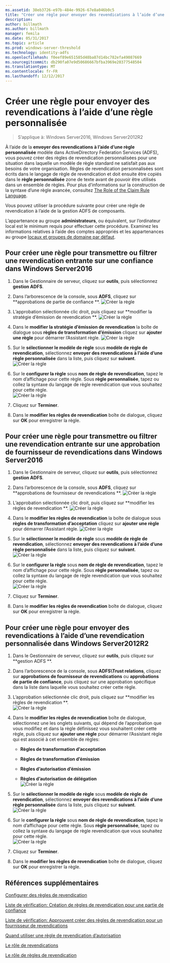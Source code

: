 ```yaml
---
ms.assetid: 38eb3726-e97b-484e-9926-67e8a046b0c5
title: "Créer une règle pour envoyer des revendications à l’aide d’une règle personnalisée"
description: 
author: billmath
ms.author: billmath
manager: femila
ms.date: 05/31/2017
ms.topic: article
ms.prod: windows-server-threshold
ms.technology: identity-adfs
ms.openlocfilehash: f0eef89e651585d48ba87d14bc782efa49087669
ms.sourcegitcommit: db290fa07e9d50686667bfba3969e20377548504
ms.translationtype: MT
ms.contentlocale: fr-FR
ms.lasthandoff: 12/12/2017
---
```

# <a name="create-a-rule-to-send-claims-using-a-custom-rule"></a>Créer une règle pour envoyer des revendications à l’aide d’une règle personnalisée

>S’applique à: Windows Server2016, Windows Server2012R2

À l’aide de la **envoyer des revendications à l’aide d’une règle personnalisée** modèle dans ActiveDirectory Federation Services (ADFS), vous pouvez créer des règles de revendication personnalisées pour une situation dans laquelle un modèle de règle standard ne satisfait pas aux besoins de votre organisation. Règles de revendication personnalisées sont écrits dans le langage de règle de revendication et doit ensuite être copiés dans le **règle personnalisée** zone de texte avant de pouvoir être utilisés dans un ensemble de règles. Pour plus d’informations sur la construction de la syntaxe d’une règle avancée, consultez [The Role of the Claim Rule Language](../../ad-fs/technical-reference/The-Role-of-the-Claim-Rule-Language.md).  
  
Vous pouvez utiliser la procédure suivante pour créer une règle de revendication à l’aide de la gestion ADFS de composants.  
  
L’appartenance au groupe **administrateurs**, ou équivalent, sur l’ordinateur local est le minimum requis pour effectuer cette procédure.  Examinez les informations relatives à l’aide des comptes appropriés et les appartenances au groupe [locaux et groupes de domaine par défaut](https://go.microsoft.com/fwlink/?LinkId=83477).



## <a name="to-create-a-rule-to-pass-through-or-filter-an-incoming-claim-on-a-relying-party-trust-in-windows-server-2016"></a>Pour créer une règle pour transmettre ou filtrer une revendication entrante sur une confiance dans Windows Server2016 

1.  Dans le Gestionnaire de serveur, cliquez sur **outils**, puis sélectionnez **gestion ADFS**.  
  
2.  Dans l’arborescence de la console, sous **ADFS**, cliquez sur **approbations de partie de confiance **. 
![Créer la règle](media/Create-a-Rule-to-Pass-Through-or-Filter-an-Incoming-Claim/claimrule9.PNG)  
  
3.  L’approbation sélectionnée clic droit, puis cliquez sur **modifier la stratégie d’émission de revendication **.
![Créer la règle](media/Create-a-Rule-to-Pass-Through-or-Filter-an-Incoming-Claim/claimrule10.PNG)   
  
4.  Dans le **modifier la stratégie d’émission de revendication** la boîte de dialogue sous **règles de transformation d’émission** cliquez sur **ajouter une règle** pour démarrer l’Assistant règle. 
![Créer la règle](media/Create-a-Rule-to-Pass-Through-or-Filter-an-Incoming-Claim/claimrule11.PNG)    

5.  Sur le **sélectionner le modèle de règle** sous **modèle de règle de revendication**, sélectionnez **envoyer des revendications à l’aide d’une règle personnalisée** dans la liste, puis cliquez sur **suivant**.  
![Créer la règle](media/Create-a-Rule-to-Send-Claims-Using-a-Custom-Rule/custom3.PNG)   
  
6.  Sur le **configurer la règle** sous **nom de règle de revendication**, tapez le nom d’affichage pour cette règle. Sous **règle personnalisée**, tapez ou collez la syntaxe du langage de règle revendication que vous souhaitez pour cette règle.  
![Créer la règle](media/Create-a-Rule-to-Send-Claims-Using-a-Custom-Rule/custom4.PNG)     

7.  Cliquez sur **Terminer**.  
  
8.  Dans le **modifier les règles de revendication** boîte de dialogue, cliquez sur **OK** pour enregistrer la règle.   
  
## <a name="to-create-a-rule-to-pass-through-or-filter-an-incoming-claim-on-a-claims-provider-trust-in-windows-server-2016"></a>Pour créer une règle pour transmettre ou filtrer une revendication entrante sur une approbation de fournisseur de revendications dans Windows Server2016 
  
1.  Dans le Gestionnaire de serveur, cliquez sur **outils**, puis sélectionnez **gestion ADFS**.  
  
2.  Dans l’arborescence de la console, sous **ADFS**, cliquez sur **approbations de fournisseur de revendications **. 
![Créer la règle](media/Create-a-Rule-to-Pass-Through-or-Filter-an-Incoming-Claim/claimrule1.PNG)  
  
3.  L’approbation sélectionnée clic droit, puis cliquez sur **modifier les règles de revendication **.
![Créer la règle](media/Create-a-Rule-to-Pass-Through-or-Filter-an-Incoming-Claim/claimrule2.PNG)   
  
4.  Dans le **modifier les règles de revendication** la boîte de dialogue sous **règles de transformation d’acceptation** cliquez sur **ajouter une règle** pour démarrer l’Assistant règle.
![Créer la règle](media/Create-a-Rule-to-Pass-Through-or-Filter-an-Incoming-Claim/claimrule3.PNG)    

5.  Sur le **sélectionner le modèle de règle** sous **modèle de règle de revendication**, sélectionnez **envoyer des revendications à l’aide d’une règle personnalisée** dans la liste, puis cliquez sur **suivant**.  
![Créer la règle](media/Create-a-Rule-to-Send-Claims-Using-a-Custom-Rule/custom3.PNG)   
  
6.  Sur le **configurer la règle** sous **nom de règle de revendication**, tapez le nom d’affichage pour cette règle. Sous **règle personnalisée**, tapez ou collez la syntaxe du langage de règle revendication que vous souhaitez pour cette règle.  
![Créer la règle](media/Create-a-Rule-to-Send-Claims-Using-a-Custom-Rule/custom4.PNG)     

7.  Cliquez sur **Terminer**.  
  
8.  Dans le **modifier les règles de revendication** boîte de dialogue, cliquez sur **OK** pour enregistrer la règle.   

















   
  
## <a name="to-create-a-rule-to-send-claims-by-using-a-custom-claim-in-windows-server-2012-r2"></a>Pour créer une règle pour envoyer des revendications à l’aide d’une revendication personnalisée dans Windows Server2012R2 
  
1.  Dans le Gestionnaire de serveur, cliquez sur **outils**, puis cliquez sur **gestion ADFS **.  
  
2.  Dans l’arborescence de la console, sous **ADFS\\Trust relations**, cliquez sur **approbations de fournisseur de revendications** ou **approbations de partie de confiance**, puis cliquez sur une approbation spécifique dans la liste dans laquelle vous souhaitez créer cette règle.  
  
3.  L’approbation sélectionnée clic droit, puis cliquez sur **modifier les règles de revendication **.  
![Créer la règle](media/Create-a-Rule-to-Pass-Through-or-Filter-an-Incoming-Claim/claimrule6.PNG) 
  
4.  Dans le **modifier les règles de revendication** boîte de dialogue, sélectionnez une les onglets suivants, qui dépend de l’approbation que vous modifiez et dans la règle définissez vous souhaitent créer cette règle, puis cliquez sur **ajouter une règle** pour démarrer l’Assistant règle qui est associé à cet ensemble de règles:  
  
    -   **Règles de transformation d’acceptation**  
  
    -   **Règles de transformation d’émission**  
  
    -   **Règles d’autorisation d’émission**  
  
    -   **Règles d’autorisation de délégation**  
![Créer la règle](media/Create-a-Rule-to-Permit-All-Users/permitall5.PNG)
  
5.  Sur le **sélectionner le modèle de règle** sous **modèle de règle de revendication**, sélectionnez **envoyer des revendications à l’aide d’une règle personnalisée** dans la liste, puis cliquez sur **suivant**.  
![Créer la règle](media/Create-a-Rule-to-Send-Claims-Using-a-Custom-Rule/custom1.PNG)   
  
6.  Sur le **configurer la règle** sous **nom de règle de revendication**, tapez le nom d’affichage pour cette règle. Sous **règle personnalisée**, tapez ou collez la syntaxe du langage de règle revendication que vous souhaitez pour cette règle.  
![Créer la règle](media/Create-a-Rule-to-Send-Claims-Using-a-Custom-Rule/custom2.PNG)     

7.  Cliquez sur **Terminer**.  
  
8.  Dans le **modifier les règles de revendication** boîte de dialogue, cliquez sur **OK** pour enregistrer la règle.  

## <a name="additional-references"></a>Références supplémentaires 
[Configurer des règles de revendication](Configure-Claim-Rules.md)  
 
[Liste de vérification: Création de règles de revendication pour une partie de confiance](https://technet.microsoft.com/library/ee913578.aspx)  

[Liste de vérification: Approuvent créer des règles de revendication pour un fournisseur de revendications](https://technet.microsoft.com/library/ee913564.aspx)  
  
[Quand utiliser une règle de revendication d’autorisation](../../ad-fs/technical-reference/When-to-Use-an-Authorization-Claim-Rule.md)  

[Le rôle de revendications](../../ad-fs/technical-reference/The-Role-of-Claims.md)  
  
[Le rôle de règles de revendication](../../ad-fs/technical-reference/The-Role-of-Claim-Rules.md) 
